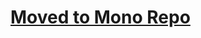 # [Moved to Mono Repo](https://github.com/transmute-industries/lerna-transmute/tree/master/packages/transmute-framework)
